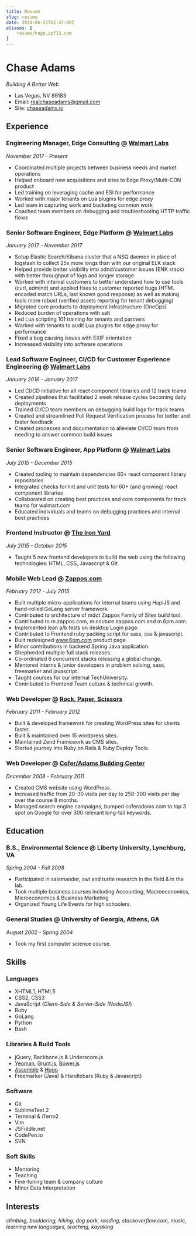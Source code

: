 ```yaml
---
title: Resume
slug: resume
date: 2014-06-21T02:47:00Z
aliases: [
    resume/hugo.spf13.com
]
---
```


# Chase Adams
*Building A Better Web*

- Las Vegas, NV 89183
- Email: [realchaseadams@gmail.com](mailto:realchaseadams@gmail.com)
- Site: [chaseadams.io](https://chaseadams.io)

## Experience

### Engineering Manager, Edge Consulting @ [Walmart Labs](http://www.walmartlabs.com/)

*November 2017 - Present*

- Coordinated multiple projects between business needs and market operations 
- Helped onboard new acquisitions and sites to Edge Proxy/Multi-CDN product
- Led training on leveraging cache and ESI for performance
- Worked with major tenants on Lua plugins for edge proxy
- Led team in capturing work and bucketing common work
- Coached team members on debugging and troubleshooting HTTP traffic flows

### Senior Software Engineer, Edge Platform @ [Walmart Labs](http://www.walmartlabs.com/)

*January 2017 - November 2017*

- Setup Elastic Search/Kibana cluster that a NSQ daemon in place of logstash to collect 25x more longs than with our original ELK stack
- Helped provide better visibility into odnd/customer issues (ENK stack) with better throughput of logs and longer storage 
- Worked with internal customers to better understand how to use tools (curl, admind) and applied fixes to customer reported bugs (HTML encoded match URLs, last known good response) as well as making tools more robust (verified assets reporting for tenant debugging)
- Migrated core products to deployment infrastructure (OneOps)
- Reduced burden of operations with salt
- Led Lua scripting 101 training for tenants and partners 
- Worked with tenants to audit Lua plugins for edge proxy for performance 
- Fixed a bug causing issues with EXIF orientation 
- Increaased visibility into software operations 

### Lead Software Engineer, CI/CD for Customer Experience Engineering @ [Walmart Labs](http://www.walmartlabs.com/)

*January 2016 - January 2017*

- Led CI/CD initiative for all react component libraries and 12 track teams 
- Created pipelines that facilitated 2 week release cycles becoming daily deployments
- Trained CI/CD team members on debugging build logs for track teams 
- Created and streamlined Pull Request Verification process for better and faster feedback
- Created processes and documentation to alleviate CI/CD team from needing to answer common build issues

### Senior Software Engineer, App Platform @ [Walmart Labs](http://www.walmartlabs.com/)

*July 2015 - December 2015*

- Created tooling to maintain dependencies 60+ react component library repositories 
- Integrated checks for lint and unit tests for 60+ (and growing) react component libraries
- Collaborated on creating best practices and core components for track teams for walmart.com
- Educated individuals and teams on debugging practices and internal best practices

### Frontend Instructor @ [The Iron Yard](http://www.theironyard.com)

*July 2015 - October 2015*

- Taught 5 new frontend developers to build the web using the following technologies: HTML, CSS, Javascript & Git

### Mobile Web Lead @ [Zappos.com](http://www.zappos.com)

*February 2012 - July 2015*

- Built multiple micro-applications for internal teams using HapiJS and hand-rolled GoLang server framework.
- Contributed to architecture of mdot Zappos Family of Sites build tool.
- Contributed to m.zappos.com, m.couture.zappos.com and m.6pm.com.
- Implemented lean a/b tests on desktop Login page.
- Contributed to Frontend ruby packing script for sass, css & javascript.
- Built redesigned www.6pm.com product page.
- Minor contributions in backend Spring Java application.
- Shepherded multiple full stack releases.
- Co-ordinated 6 concurrent stacks releasing a global change.
- Mentored interns & junior developers in problem solving, sass, freemarker and javascript.
- Taught courses for our internal TechUniversity.
- Contributed to Frontend Team culture & technical growth.

### Web Developer @ [Rock, Paper, Scissors](http://www.123shoot.com)

*February 2011 - February 2012*

- Built & developed framework for creating WordPress sites for clients faster.
- Built & maintained over 15 wordpress sites.
- Maintained Zend Framework as CMS sites.
- Started journey into Ruby on Rails & Ruby Deploy Tools.

### Web Developer @ [Cofer/Adams Building Center](http://www.coferadams.com)

*December 2008 - February 2011*

- Created CMS website using WordPress.
- Increased traffic from 20-30 visits per day to 250-300 visits per day over the course 8 months.
- Managed search engine campaigns, bumped coferadams.com to top 3 spot on Google for over 300 relevant long-tail keywords.

## Education

### B.S., Environmental Science @ Liberty University, Lynchburg, VA

*Spring 2004 - Fall 2008*

- Participated in salamander, owl and turtle research in the field & in the lab.
- Took multiple business courses including Accounting, Macroeconomics, Microeconomics & Business Marketing
- Organized Young Life Events for high schoolers.

### General Studies @ University of Georgia, Athens, GA

*August 2002 - Spring 2004*

- Took my first computer science course.

## Skills

### Languages

- XHTML1, HTML5
- CSS2, CSS3
- JavaScript (*Client-Side & Server-Side (NodeJS)*)
- Ruby
- GoLang
- Python
- Bash

### Libraries & Build Tools

- jQuery, Backbone.js & Underscore.js
- [Yeoman](http://www.yeoman.io), [Grunt.js](http://www.gruntjs.com), [Bower.js](http://www.bower.io)
- [Assemble](https://github.com/assemble/assemble) & [Hugo](hugo.spf13.com)
- Freemarker (Java) & Handlebars (Ruby & Javascript)

### Software

- Git
- SublimeText 2
- Terminal & iTerm2
- Vim
- JSFiddle.net
- CodePen.io
- SVN

### Soft Skills

- Mentoring
- Teaching
- Fine-tuning team & company culture
- Minor Data Interpretation

## Interests

*climbing, bouldering, hiking, dog park, reading, stackoverflow.com, music, learning new languages, teaching, kayaking*

